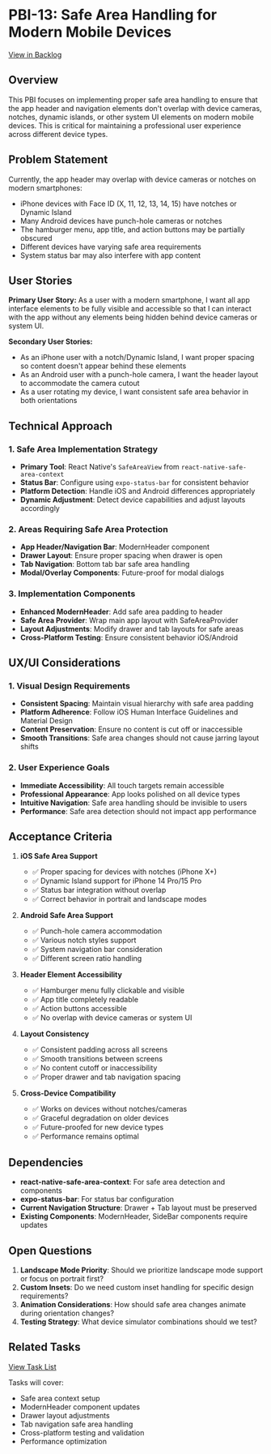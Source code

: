 # PBI-13: Safe Area Handling for Modern Mobile Devices

[View in Backlog](mdc:../backlog.md#user-content-13)

## Overview

This PBI focuses on implementing proper safe area handling to ensure that the app header and navigation elements don't overlap with device cameras, notches, dynamic islands, or other system UI elements on modern mobile devices. This is critical for maintaining a professional user experience across different device types.

## Problem Statement

Currently, the app header may overlap with device cameras or notches on modern smartphones:
- iPhone devices with Face ID (X, 11, 12, 13, 14, 15) have notches or Dynamic Island
- Many Android devices have punch-hole cameras or notches
- The hamburger menu, app title, and action buttons may be partially obscured
- Different devices have varying safe area requirements
- System status bar may also interfere with app content

## User Stories

**Primary User Story:**
As a user with a modern smartphone, I want all app interface elements to be fully visible and accessible so that I can interact with the app without any elements being hidden behind device cameras or system UI.

**Secondary User Stories:**
- As an iPhone user with a notch/Dynamic Island, I want proper spacing so content doesn't appear behind these elements
- As an Android user with a punch-hole camera, I want the header layout to accommodate the camera cutout
- As a user rotating my device, I want consistent safe area behavior in both orientations

## Technical Approach

### 1. Safe Area Implementation Strategy
- **Primary Tool**: React Native's `SafeAreaView` from `react-native-safe-area-context`
- **Status Bar**: Configure using `expo-status-bar` for consistent behavior
- **Platform Detection**: Handle iOS and Android differences appropriately
- **Dynamic Adjustment**: Detect device capabilities and adjust layouts accordingly

### 2. Areas Requiring Safe Area Protection
- **App Header/Navigation Bar**: ModernHeader component
- **Drawer Layout**: Ensure proper spacing when drawer is open
- **Tab Navigation**: Bottom tab bar safe area handling
- **Modal/Overlay Components**: Future-proof for modal dialogs

### 3. Implementation Components
- **Enhanced ModernHeader**: Add safe area padding to header
- **Safe Area Provider**: Wrap main app layout with SafeAreaProvider
- **Layout Adjustments**: Modify drawer and tab layouts for safe areas
- **Cross-Platform Testing**: Ensure consistent behavior iOS/Android

## UX/UI Considerations

### 1. Visual Design Requirements
- **Consistent Spacing**: Maintain visual hierarchy with safe area padding
- **Platform Adherence**: Follow iOS Human Interface Guidelines and Material Design
- **Content Preservation**: Ensure no content is cut off or inaccessible
- **Smooth Transitions**: Safe area changes should not cause jarring layout shifts

### 2. User Experience Goals
- **Immediate Accessibility**: All touch targets remain accessible
- **Professional Appearance**: App looks polished on all device types
- **Intuitive Navigation**: Safe area handling should be invisible to users
- **Performance**: Safe area detection should not impact app performance

## Acceptance Criteria

1. **iOS Safe Area Support**
   - ✅ Proper spacing for devices with notches (iPhone X+)
   - ✅ Dynamic Island support for iPhone 14 Pro/15 Pro
   - ✅ Status bar integration without overlap
   - ✅ Correct behavior in portrait and landscape modes

2. **Android Safe Area Support**
   - ✅ Punch-hole camera accommodation
   - ✅ Various notch styles support
   - ✅ System navigation bar consideration
   - ✅ Different screen ratio handling

3. **Header Element Accessibility**
   - ✅ Hamburger menu fully clickable and visible
   - ✅ App title completely readable
   - ✅ Action buttons accessible
   - ✅ No overlap with device cameras or system UI

4. **Layout Consistency**
   - ✅ Consistent padding across all screens
   - ✅ Smooth transitions between screens
   - ✅ No content cutoff or inaccessibility
   - ✅ Proper drawer and tab navigation spacing

5. **Cross-Device Compatibility**
   - ✅ Works on devices without notches/cameras
   - ✅ Graceful degradation on older devices
   - ✅ Future-proofed for new device types
   - ✅ Performance remains optimal

## Dependencies

- **react-native-safe-area-context**: For safe area detection and components
- **expo-status-bar**: For status bar configuration
- **Current Navigation Structure**: Drawer + Tab layout must be preserved
- **Existing Components**: ModernHeader, SideBar components require updates

## Open Questions

1. **Landscape Mode Priority**: Should we prioritize landscape mode support or focus on portrait first?
2. **Custom Insets**: Do we need custom inset handling for specific design requirements?
3. **Animation Considerations**: How should safe area changes animate during orientation changes?
4. **Testing Strategy**: What device simulator combinations should we test?

## Related Tasks

[View Task List](mdc:tasks.md)

Tasks will cover:
- Safe area context setup
- ModernHeader component updates
- Drawer layout adjustments
- Tab navigation safe area handling
- Cross-platform testing and validation
- Performance optimization 